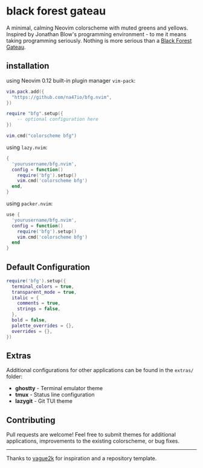 # black forest gateau

A minimal, calming Neovim colorscheme with muted greens and yellows. Inspired by Jonathan Blow's programming environment - to me it means taking programming seriously. Nothing is more serious than a [Black Forest Gateau](https://en.wikipedia.org/wiki/Black_Forest_gateau).

## installation

using Neovim 0.12 built-in plugin manager `vim-pack`:

```lua
vim.pack.add({
  "https://github.com/na47io/bfg.nvim",
})

require "bfg".setup({
    -- optional configuration here
})

vim.cmd("colorscheme bfg")
```

using `lazy.nvim`:

```lua
{
  'yourusername/bfg.nvim',
  config = function()
    require('bfg').setup()
    vim.cmd('colorscheme bfg')
  end,
}
```

using `packer.nvim`:

```lua
use {
  'yourusername/bfg.nvim',
  config = function()
    require('bfg').setup()
    vim.cmd('colorscheme bfg')
  end
}
```

## Default Configuration

```lua
require('bfg').setup({
  terminal_colors = true,
  transparent_mode = true,
  italic = {
    comments = true,
    strings = false,
  },
  bold = false,
  palette_overrides = {},
  overrides = {},
})
```

## Extras

Additional configurations for other applications can be found in the `extras/` folder:

- **ghostty** - Terminal emulator theme
- **tmux** - Status line configuration  
- **lazygit** - Git TUI theme

## Contributing

Pull requests are welcome! Feel free to submit themes for additional applications, improvements to the existing colorscheme, or bug fixes.

---

Thanks to [vague2k](https://github.com/vague2k) for inspiration and a repository template.
